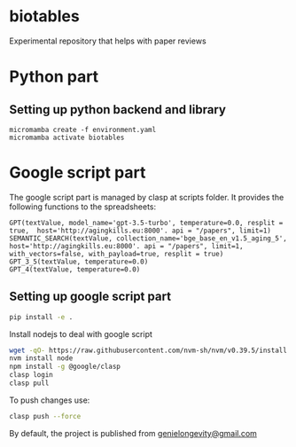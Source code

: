 # biotables

Experimental repository that helps with paper reviews

# Python part

## Setting up python backend and library
```commandline
micromamba create -f environment.yaml
micromamba activate biotables
```

# Google script part

The google script part is managed by clasp at scripts folder.
It provides the following functions to the spreadsheets:
```
GPT(textValue, model_name='gpt-3.5-turbo', temperature=0.0, resplit = true,  host='http://agingkills.eu:8000'. api = "/papers", limit=1)
SEMANTIC_SEARCH(textValue, collection_name='bge_base_en_v1.5_aging_5', host='http://agingkills.eu:8000'. api = "/papers", limit=1, with_vectors=false, with_payload=true, resplit = true)
GPT_3_5(textValue, temperature=0.0)
GPT_4(textValue, temperature=0.0)
```

## Setting up google script part
```bash
pip install -e .
```

Install nodejs to deal with google script

```bash
wget -qO- https://raw.githubusercontent.com/nvm-sh/nvm/v0.39.5/install.sh | bash
nvm install node
npm install -g @google/clasp
clasp login
clasp pull
```

To push changes use:
```bash
clasp push --force
```

By default, the project is published from genielongevity@gmail.com